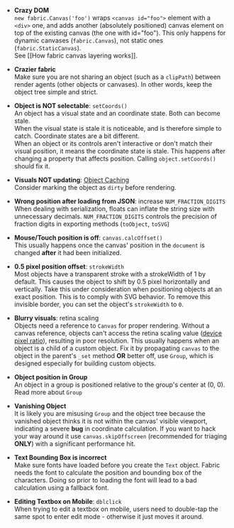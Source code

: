 - **Crazy DOM**\
  `new fabric.Canvas('foo')` wraps `<canvas id="foo">` element with a `<div>` one, and adds another (absolutely positioned) canvas element on top of the existing canvas (the one with id="foo"). This only happens for dynamic canvases (`fabric.Canvas`), not static ones (`fabric.StaticCanvas`).\
  See [[How fabric canvas layering works]].

- **Crazier fabric**\
  Make sure you are not sharing an object (such as a `clipPath`) between render agents (other objects or canvases). In other words, keep the object tree simple and strict.

- **Object is NOT selectable**: `setCoords()`\
  An object has a visual state and an coordinate state. Both can become stale.\
  When the visual state is stale it is noticeable, and is therefore simple to catch. Coordinate states are a bit different.\
  When an object or its controls aren't interactive or don't match their visual position, it means the coordinate state is stale. This happens after changing a property that affects position.
  Calling `object.setCoords()` should fix it.

- **Visuals NOT updating**: [Object Caching](http://fabricjs.com/fabric-object-caching)\
  Consider marking the object as `dirty` before rendering.

- **Wrong position after loading from JSON**: increase `NUM_FRACTION_DIGITS`\
  When dealing with serialization, floats can inflate the string size with unnecessary decimals. `NUM_FRACTION_DIGITS` controls the precision of fraction digits in exporting methods (`toObject`, `toSVG`)

- **Mouse/Touch position is off**: `canvas.calcOffset()`\
  This usually happens once the canvas' position in the `document` is changed **after** it had been initialized.

- **0.5 pixel position offset**: `strokeWidth`\
  Most objects have a transparent stroke with a strokeWidth of 1 by default. This causes the object to shift by 0.5 pixel horizontally and vertically.
  Take this under consideration when positioning objects at an exact position.
  This is to comply with SVG behavior.
  To remove this invisible border, you can set the object's `strokeWidth` to `0`.

- **Blurry visuals**: retina scaling\
  Objects need a reference to `Canvas` for proper rendering.
  Without a canvas reference, objects can't access the retina scaling value ([device pixel ratio](https://developer.mozilla.org/en-US/docs/Web/API/Window/devicePixelRatio#correcting_resolution_in_a_canvas)), resulting in poor resolution.
  This usually happens when an object is a child of a custom object. Fix it by propagating `canvas` to the object in the parent's `_set` method **OR** better off, use `Group`, which is designed especially for building custom objects.

- **Object position in Group**\
  An object in a group is positioned relative to the group's center at (0, 0).
  Read more about `Group`

- **Vanishing Object**\
  It is likely you are misusing `Group` and the object tree because the vanished object thinks it is not within the canvas' visible viewport, indicating a severe **bug** in coordinate calculation. If you want to hack your way around it use `canvas.skipOffscreen` (recommended for triaging **ONLY**) with a significant performance hit.

- **Text Bounding Box is incorrect**\
  Make sure fonts have loaded before you create the `Text` object. Fabric needs the font to calculate the position and bounding box of the characters. Doing so prior to loading the font will lead to a bad calculation using a fallback font.

- **Editing Textbox on Mobile**: `dblclick`\
  When trying to edit a textbox on mobile, users need to double-tap the same spot to enter edit mode - otherwise it just moves it around.
